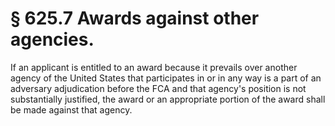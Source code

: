 # § 625.7   Awards against other agencies.

If an applicant is entitled to an award because it prevails over another agency of the United States that participates in or in any way is a part of an adversary adjudication before the FCA and that agency's position is not substantially justified, the award or an appropriate portion of the award shall be made against that agency. 




